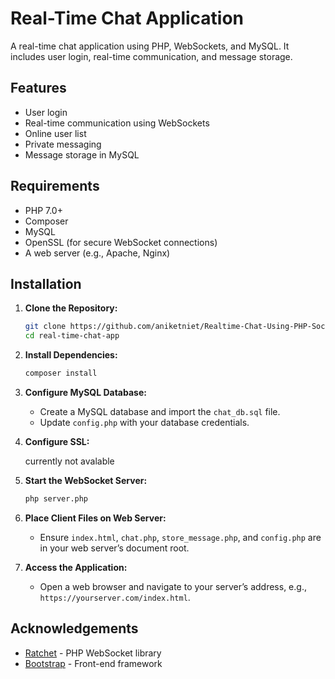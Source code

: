 # Real-Time Chat Application

A real-time chat application using PHP, WebSockets, and MySQL. It includes user login, real-time communication, and message storage.

## Features

- User login
- Real-time communication using WebSockets
- Online user list
- Private messaging
- Message storage in MySQL

## Requirements

- PHP 7.0+
- Composer
- MySQL
- OpenSSL (for secure WebSocket connections)
- A web server (e.g., Apache, Nginx)

## Installation

1. **Clone the Repository:**

    ```bash
    git clone https://github.com/aniketniet/Realtime-Chat-Using-PHP-Socket.git
    cd real-time-chat-app
    ```

2. **Install Dependencies:**

    ```bash
    composer install
    ```

3. **Configure MySQL Database:**

    - Create a MySQL database and import the `chat_db.sql` file.
    - Update `config.php` with your database credentials.

4. **Configure SSL:**

   currently not avalable

5. **Start the WebSocket Server:**

    ```bash
    php server.php
    ```

6. **Place Client Files on Web Server:**

    - Ensure `index.html`, `chat.php`, `store_message.php`, and `config.php` are in your web server’s document root.

7. **Access the Application:**

    - Open a web browser and navigate to your server’s address, e.g., `https://yourserver.com/index.html`.

## Acknowledgements

- [Ratchet](http://socketo.me/) - PHP WebSocket library
- [Bootstrap](https://getbootstrap.com/) - Front-end framework



